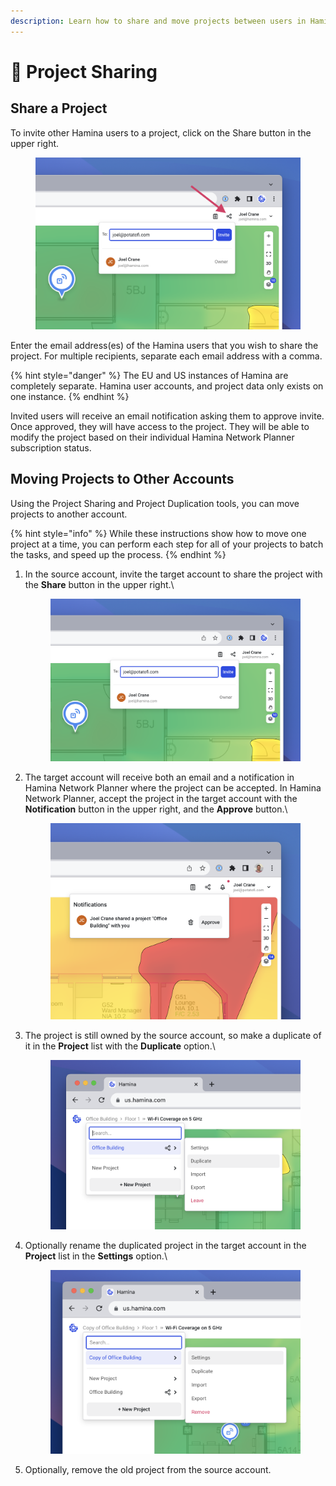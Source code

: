 ```yaml
---
description: Learn how to share and move projects between users in Hamina Network Planner.
---
```


# 🤝 Project Sharing

## Share a Project

To invite other Hamina users to a project, click on the Share button in the upper right.

<div align="left">

<figure><img src="../.gitbook/assets/invite_user.png" alt="" width="563"><figcaption></figcaption></figure>

</div>

Enter the email address(es) of the Hamina users that you wish to share the project. For multiple recipients, separate each email address with a comma.&#x20;

{% hint style="danger" %}
The EU and US instances of Hamina are completely separate. Hamina user accounts, and project data only exists on one instance.&#x20;
{% endhint %}

Invited users will receive an email notification asking them to approve invite. Once approved, they will have access to the project. They will be able to modify the project based on their individual Hamina Network Planner subscription status.&#x20;

## Moving Projects to Other Accounts

Using the Project Sharing and Project Duplication tools, you can move projects to another account.

{% hint style="info" %}
While these instructions show how to move one project at a time, you can perform each step for all of your projects to batch the tasks, and speed up the process.
{% endhint %}

1.  In the source account, invite the target account to share the project with the **Share** button in the upper right.\


    <div align="left">

    <figure><img src="../.gitbook/assets/invite.png" alt="" width="563"><figcaption></figcaption></figure>

    </div>
2.  The target account will receive both an email and a notification in Hamina Network Planner where the project can be accepted. In Hamina Network Planner, accept the project in the target account with the **Notification** button in the upper right, and the **Approve** button.\


    <div align="left">

    <figure><img src="../.gitbook/assets/approve_share.png" alt="" width="563"><figcaption></figcaption></figure>

    </div>
3.  The project is still owned by the source account, so make a duplicate of it in the **Project** list with the **Duplicate** option.\


    <div align="left">

    <figure><img src="../.gitbook/assets/duplicate.png" alt="" width="563"><figcaption></figcaption></figure>

    </div>
4.  Optionally rename the duplicated project in the target account in the **Project** list in the **Settings** option.\


    <div align="left">

    <figure><img src="../.gitbook/assets/settings.png" alt="" width="563"><figcaption></figcaption></figure>

    </div>
5. Optionally, remove the old project from the source account.

